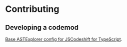 # Contributing

## Developing a codemod

[Base ASTExplorer config for JSCodeshift for TypeScript](https://astexplorer.net/#/gist/90d789c2762cd9a13f7e3164e464a2c7/8530b091d0fc90ecc84448c924e3ea4d929bf6ab).
